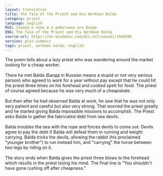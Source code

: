 ```yaml
---
layout: translation
title: The Tale of the Priest and His Workman Balda
category: priest
language: english
RUS: Сказка о попе и о работнике его Балде
ENG: The Tale of the Priest and His Workman Balda
source-url: https://en-academic.com/dic.nsf/enwiki/1549390
version: plot-summary
tags: priest, workman balda, english
---
```


The poem tells about a lazy priest who was wandering around the market looking for a cheap worker.   <br><br>
There he met Balda (Балда in Russian means a stupid or not very serious person) who agreed to work for a year without pay except that he could hit the priest three times on his forehead and cooked spelt for food. The priest of course agreed because he was very much of a cheapskate.   <br><br>
But then after he had observed Balda at work, he saw that he was not only very patient and careful but also very strong. That worried the priest greatly and he started giving Balda impossible missions to accomplish. The Priest asks Balda to gather the fabricated debt from sea devils.   <br><br>
Balda troubles the sea with the rope and forces devils to come out. Devils agree to pay the debt if Balda will defeat them in running and weight carrying. Balda tricks the devils, allowing the rabbit (his proclaimed "younger brother") to run instead him, and "carrying" the horse between two legs by riding on it.   <br><br>
The story ends when Balda gives the priest three blows to the forehead which results in the priest losing his mind. The final line is "You shouldn't have gone rushing off after cheapness."  
